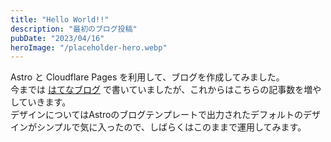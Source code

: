 ```yaml
---
title: "Hello World!!"
description: "最初のブログ投稿"
pubDate: "2023/04/16"
heroImage: "/placeholder-hero.webp"
---
```


Astro と Cloudflare Pages を利用して、ブログを作成してみました。  
今までは [はてなブログ](https://tkancf.hateblo.jp) で書いていましたが、これからはこちらの記事数を増やしていきます。  
デザインについてはAstroのブログテンプレートで出力されたデフォルトのデザインがシンプルで気に入ったので、しばらくはこのままで運用してみます。
